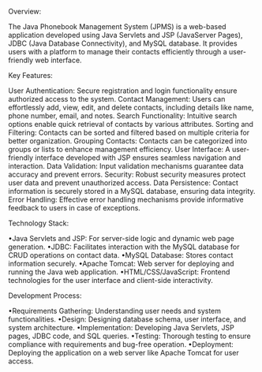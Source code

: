Overview:

The Java Phonebook Management System (JPMS) is a web-based application developed using Java Servlets and JSP (JavaServer Pages), JDBC (Java Database Connectivity), and MySQL database. It provides users with a platform to manage their contacts efficiently through a user-friendly web interface.

Key Features:

 User Authentication: Secure registration and login functionality ensure authorized access to the system.
Contact Management: Users can effortlessly add, view, edit, and delete contacts, including details like name, phone number, email, and notes.
Search Functionality: Intuitive search options enable quick retrieval of contacts by various attributes.
Sorting and Filtering: Contacts can be sorted and filtered based on multiple criteria for better organization.
Grouping Contacts: Contacts can be categorized into groups or lists to enhance management efficiency.
User Interface: A user-friendly interface developed with JSP ensures seamless navigation and interaction.
Data Validation: Input validation mechanisms guarantee data accuracy and prevent errors.
Security: Robust security measures protect user data and prevent unauthorized access.
Data Persistence: Contact information is securely stored in a MySQL database, ensuring data integrity.
Error Handling: Effective error handling mechanisms provide informative feedback to users in case of exceptions.

Technology Stack:

•Java Servlets and JSP: For server-side logic and dynamic web page generation.
•JDBC: Facilitates interaction with the MySQL database for CRUD operations on contact data.
•MySQL Database: Stores contact information securely.
•Apache Tomcat: Web server for deploying and running the Java web application.
•HTML/CSS/JavaScript: Frontend technologies for the user interface and client-side interactivity.

Development Process:

•Requirements Gathering: Understanding user needs and system functionalities.
•Design: Designing database schema, user interface, and system architecture.
•Implementation: Developing Java Servlets, JSP pages, JDBC code, and SQL queries.
•Testing: Thorough testing to ensure compliance with requirements and bug-free operation.
•Deployment: Deploying the application on a web server like Apache Tomcat for user access.
